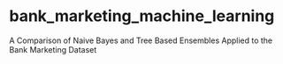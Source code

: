 # bank_marketing_machine_learning
A Comparison of Naive Bayes and Tree Based Ensembles Applied to the Bank Marketing Dataset 
